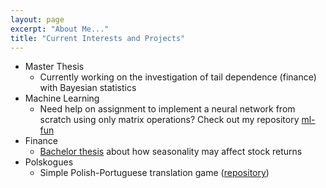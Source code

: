```yaml
---
layout: page
excerpt: "About Me..."
title: "Current Interests and Projects"
---
```


- Master Thesis
  - Currently working on the investigation of tail dependence (finance) with Bayesian statistics
- Machine Learning
  - Need help on assignment to implement a neural network from scratch using only matrix operations? Check out my repository [ml-fun](https://github.com/vkkb/ml-fun)
- Finance
  - [Bachelor thesis](http://publikationen.ub.uni-frankfurt.de/frontdoor/index/index/docId/47246) about how seasonality may affect stock returns
- Polskogues
  - Simple Polish-Portuguese translation game ([repository](https://github.com/vkkb/polskogues))
